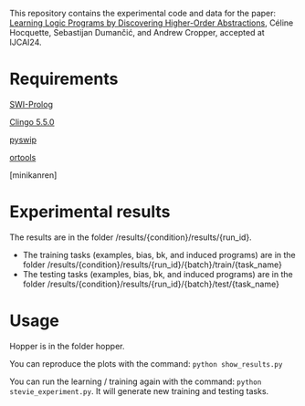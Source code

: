 
This repository contains the experimental code and data for the paper: [Learning Logic Programs by Discovering Higher-Order Abstractions](https://arxiv.org/pdf/2308.08334), Céline Hocquette, Sebastijan Dumančić, and Andrew Cropper, accepted at IJCAI24.

# Requirements

[SWI-Prolog](https://www.swi-prolog.org)

[Clingo 5.5.0](https://potassco.org/clingo/)

[pyswip](https://pypi.org/project/pyswip/)

[ortools](https://developers.google.com/optimization)

[minikanren]

# Experimental results

The results are in the folder /results/{condition}/results/{run_id}.
- The training tasks (examples, bias, bk, and induced programs) are in the folder  /results/{condition}/results/{run_id}/{batch}/train/{task_name}
- The testing tasks (examples, bias, bk, and induced programs) are in the folder  /results/{condition}/results/{run_id}/{batch}/test/{task_name}

# Usage

Hopper is in the folder hopper.

You can reproduce the plots with the command: `python show_results.py`

You can run the learning / training again with the command: `python stevie_experiment.py`. It will generate new training and testing tasks.

